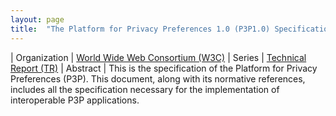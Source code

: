 ```yaml
---
layout: page
title:  "The Platform for Privacy Preferences 1.0 (P3P1.0) Specification"
---
```


| Organization | [World Wide Web Consortium (W3C)](..)
| Series | [Technical Report (TR)](..)
| Abstract | This is the specification of the Platform for Privacy Preferences (P3P). This document, along with its normative references, includes all the specification necessary for the implementation of interoperable P3P applications.
